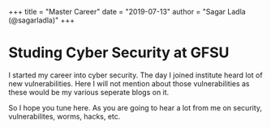 +++
title = "Master Career"
date = "2019-07-13"
author = "Sagar Ladla (@sagarladla)"
+++
# Studing Cyber Security at GFSU

I started my career into cyber security. The day I joined institute heard lot of new vulnerabilities. Here I will not mention about those
vulnerabilities as these would be my various seperate blogs on it.

So I hope you tune here. As you are going to hear a lot from me on security, vulnerabilites, worms, hacks, etc.
